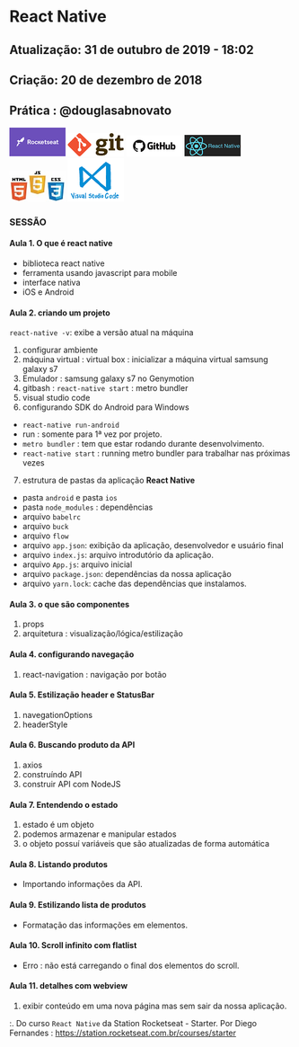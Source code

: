 # React Native

## Atualização: 31 de outubro de 2019 - 18:02
## Criação: 20 de dezembro de 2018
## Prática : @douglasabnovato

![Rocketseat](/images/logo-rocketseat.png)
![Git](/images/logo-git.png)
![GitHub](/images/logo-github.png) 
![React Native](/images/logo-react-native.png)
![HTML-CSS-JS](/images/logo-html-css-js.jpeg)
![VSCode](/images/logo-VSCode.png)

### SESSÃO

#### Aula 1. O que é react native
- biblioteca react native
- ferramenta usando javascript para mobile 
- interface nativa
- iOS e Android

#### Aula 2. criando um projeto
`react-native -v`: exibe a versão atual na máquina<br>
1. configurar ambiente
2. máquina virtual : virtual box : inicializar a máquina virtual samsung galaxy s7
3. Emulador : samsung galaxy s7 no Genymotion
4. gitbash : `react-native start` : metro bundler
5. visual studio code
6. configurando SDK do Android para Windows
- `react-native run-android`
- run : somente para 1ª vez por projeto.
- `metro bundler` : tem que estar rodando durante desenvolvimento.
- `react-native start` : running metro bundler para trabalhar nas próximas vezes
7. estrutura de pastas da aplicação **React Native**
- pasta `android` e pasta `ios`
- pasta `node_modules` : dependências
- arquivo `babelrc`
- arquivo `buck`
- arquivo `flow`
- arquivo `app.json`: exibição da aplicação, desenvolvedor e usuário final
- arquivo `index.js`: arquivo introdutório da aplicação.
- arquivo `App.js`: arquivo inicial
- arquivo `package.json`: dependências da nossa aplicação
- arquivo `yarn.lock`: cache das dependências que instalamos.

#### Aula 3. o que são componentes 
1. props
2. arquitetura : visualização/lógica/estilização

#### Aula 4. configurando navegação
1. react-navigation : navigação por botão

#### Aula 5. Estilização header e StatusBar
1. navegationOptions
2. headerStyle

#### Aula 6. Buscando produto da API
1. axios
2. construíndo API
3. construir API com NodeJS

#### Aula 7. Entendendo o estado
1. estado é um objeto 
2. podemos armazenar e manipular estados
3. o objeto possuí variáveis que são atualizadas de forma automática

#### Aula 8. Listando produtos
- Importando informações da API.

#### Aula 9. Estilizando lista de produtos
- Formatação das informações em elementos.

#### Aula 10. Scroll infinito com flatlist
- Erro : não está carregando o final dos elementos do scroll. 

#### Aula 11. detalhes com webview
1. exibir conteúdo em uma nova página mas sem sair da nossa aplicação.

:. Do curso `React Native` da Station Rocketseat - Starter.
Por Diego Fernandes : https://station.rocketseat.com.br/courses/starter
